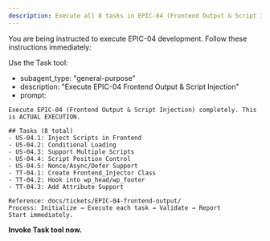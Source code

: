 ```yaml
---
description: Execute all 8 tasks in EPIC-04 (Frontend Output & Script Injection)
---
```


You are being instructed to execute EPIC-04 development. Follow these instructions immediately:

Use the Task tool:
- subagent_type: "general-purpose"
- description: "Execute EPIC-04 Frontend Output & Script Injection"
- prompt:

```
Execute EPIC-04 (Frontend Output & Script Injection) completely. This is ACTUAL EXECUTION.

## Tasks (8 total)
- US-04.1: Inject Scripts in Frontend
- US-04.2: Conditional Loading
- US-04.3: Support Multiple Scripts
- US-04.4: Script Position Control
- US-04.5: Nonce/Async/Defer Support
- TT-04.1: Create Frontend_Injector Class
- TT-04.2: Hook into wp_head/wp_footer
- TT-04.3: Add Attribute Support

Reference: docs/tickets/EPIC-04-frontend-output/
Process: Initialize → Execute each task → Validate → Report
Start immediately.
```

**Invoke Task tool now.**